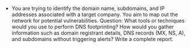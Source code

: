 <!-- 18 Oct 2024 -->

- You are trying to identify the domain name, subdomains, and IP addresses associated with a target company. You aim to map out the network for potential vulnerabilities.
Question: What tools or techniques would you use to perform DNS footprinting? How would you gather information such as domain registrant details, DNS records (MX, NS, A), and subdomains without triggering alerts? Write a complete report.
